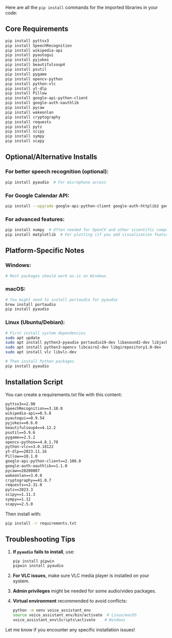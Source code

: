 Here are all the `pip install` commands for the imported libraries in your code:

## Core Requirements
```bash
pip install pyttsx3
pip install SpeechRecognition
pip install wikipedia-api
pip install pyautogui
pip install pyjokes
pip install beautifulsoup4
pip install psutil
pip install pygame
pip install opencv-python
pip install python-vlc
pip install yt-dlp
pip install Pillow
pip install google-api-python-client
pip install google-auth-oauthlib
pip install pycaw
pip install wakeonlan
pip install cryptography
pip install requests
pip install pytz
pip install scipy
pip install sympy
pip install scapy
```

## Optional/Alternative Installs

### For better speech recognition (optional):
```bash
pip install pyaudio  # For microphone access
```

### For Google Calendar API:
```bash
pip install --upgrade google-api-python-client google-auth-httplib2 google-auth-oauthlib
```

### For advanced features:
```bash
pip install numpy  # Often needed for OpenCV and other scientific computing
pip install matplotlib  # For plotting (if you add visualization features)
```

## Platform-Specific Notes

### Windows:
```bash
# Most packages should work as-is on Windows
```

### macOS:
```bash
# You might need to install portaudio for pyaudio
brew install portaudio
pip install pyaudio
```

### Linux (Ubuntu/Debian):
```bash
# First install system dependencies
sudo apt update
sudo apt install python3-pyaudio portaudio19-dev libasound2-dev libjack-dev
sudo apt install python3-opencv libcairo2-dev libgirepository1.0-dev
sudo apt install vlc libvlc-dev

# Then install Python packages
pip install pyaudio
```

## Installation Script

You can create a requirements.txt file with this content:

```txt
pyttsx3==2.90
SpeechRecognition==3.10.0
wikipedia-api==0.5.8
pyautogui==0.9.54
pyjokes==0.6.0
beautifulsoup4==4.12.2
psutil==5.9.6
pygame==2.5.2
opencv-python==4.8.1.78
python-vlc==3.0.18122
yt-dlp==2023.11.16
Pillow==10.1.0
google-api-python-client==2.108.0
google-auth-oauthlib==1.1.0
pycaw==20200807
wakeonlan==3.0.0
cryptography==41.0.7
requests==2.31.0
pytz==2023.3
scipy==1.11.3
sympy==1.12
scapy==2.5.0
```

Then install with:
```bash
pip install -r requirements.txt
```

## Troubleshooting Tips

1. **If `pyaudio` fails to install**, use:
   ```bash
   pip install pipwin
   pipwin install pyaudio
   ```

2. **For VLC issues**, make sure VLC media player is installed on your system.

3. **Admin privileges** might be needed for some audio/video packages.

4. **Virtual environment** recommended to avoid conflicts:
   ```bash
   python -m venv voice_assistant_env
   source voice_assistant_env/bin/activate  # Linux/macOS
   voice_assistant_env\Scripts\activate    # Windows
   ```

Let me know if you encounter any specific installation issues!

